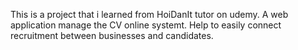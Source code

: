 This is a project that i learned from HoiDanIt tutor on udemy. A web application manage the CV online systemt. Help to easily connect recruitment between businesses and candidates.

